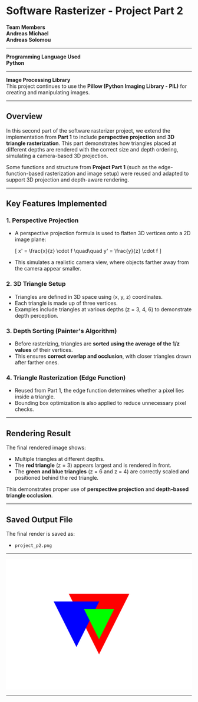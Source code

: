 # **Software Rasterizer - Project Part 2**

**Team Members**  
**Andreas Michael**  
**Andreas Solomou**

---

**Programming Language Used**  
**Python**

---

**Image Processing Library**  
This project continues to use the **Pillow (Python Imaging Library - PIL)** for creating and manipulating images.

---

## **Overview**
In this second part of the software rasterizer project, we extend the implementation from **Part 1** to include **perspective projection** and **3D triangle rasterization**. This part demonstrates how triangles placed at different depths are rendered with the correct size and depth ordering, simulating a camera-based 3D projection.

Some functions and structure from **Project Part 1** (such as the edge-function-based rasterization and image setup) were reused and adapted to support 3D projection and depth-aware rendering.

---

## **Key Features Implemented**

### **1. Perspective Projection**
- A perspective projection formula is used to flatten 3D vertices onto a 2D image plane:
  
  \[ x' = \frac{x}{z} \cdot f \quad\quad y' = \frac{y}{z} \cdot f \]

- This simulates a realistic camera view, where objects farther away from the camera appear smaller.

### **2. 3D Triangle Setup**
- Triangles are defined in 3D space using (x, y, z) coordinates.
- Each triangle is made up of three vertices.
- Examples include triangles at various depths (z = 3, 4, 6) to demonstrate depth perception.

### **3. Depth Sorting (Painter's Algorithm)**
- Before rasterizing, triangles are **sorted using the average of the 1/z values** of their vertices.
- This ensures **correct overlap and occlusion**, with closer triangles drawn after farther ones.

### **4. Triangle Rasterization (Edge Function)**
- Reused from Part 1, the edge function determines whether a pixel lies inside a triangle.
- Bounding box optimization is also applied to reduce unnecessary pixel checks.

---

## **Rendering Result**

The final rendered image shows:
- Multiple triangles at different depths.
- The **red triangle** (z = 3) appears largest and is rendered in front.
- The **green and blue triangles** (z = 6 and z = 4) are correctly scaled and positioned behind the red triangle.

This demonstrates proper use of **perspective projection** and **depth-based triangle occlusion**.

---

## **Saved Output File**
The final render is saved as:
- `project_p2.png`

---

![Projected Triangles](project_p2.png)

---

